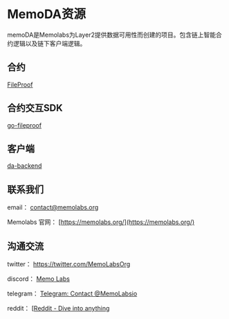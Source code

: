# MemoDA资源

memoDA是Memolabs为Layer2提供数据可用性而创建的项目。包含链上智能合约逻辑以及链下客户端逻辑。

## 合约

[FileProof](http://132.232.87.203:8088/did/did-solidity/tree/memoda)

## 合约交互SDK

[go-fileproof](http://132.232.87.203:8088/did/go-did)

## 客户端

[da-backend](http://132.232.87.203:8088/middleware/backend/tree/da-ljt)

## 联系我们

email： [contact@memolabs.org](contact@memolabs.org)

Memolabs 官网： [https://memolabs.org/](https://memolabs.org/)

## 沟通交流

twitter： https://twitter.com/MemoLabsOrg

discord： [Memo Labs](https://discord.com/invite/YG4Ydv2E7X)

telegram： [Telegram: Contact @MemoLabsio](https://t.me/MemoLabsio)

reddit： [[Reddit - Dive into anything](https://www.reddit.com/user/memolabs/)
